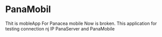 # PanaMobil
Thit is mobleApp For Panacea mobile
Now is broken.
This application for testing connection nj IP PanaServer and PanaMobile
